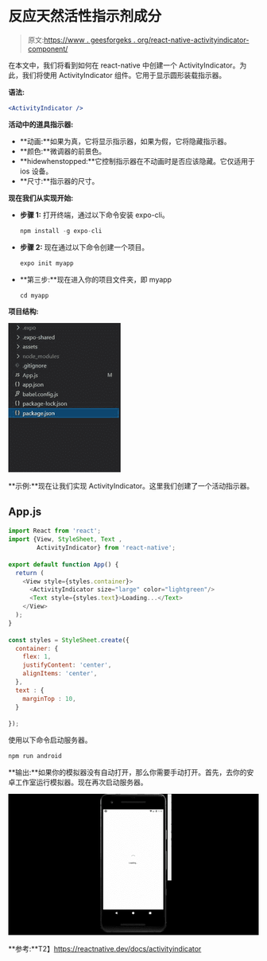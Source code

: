 # 反应天然活性指示剂成分

> 原文:[https://www . geesforgeks . org/react-native-activityindicator-component/](https://www.geeksforgeeks.org/react-native-activityindicator-component/)

在本文中，我们将看到如何在 react-native 中创建一个 ActivityIndicator。为此，我们将使用 ActivityIndicator 组件。它用于显示圆形装载指示器。

**语法:**

```jsx
<ActivityIndicator />
```

**活动中的道具指示器:**

*   **动画:**如果为真，它将显示指示器，如果为假，它将隐藏指示器。
*   **颜色:**微调器的前景色。
*   **hidewhenstopped:**它控制指示器在不动画时是否应该隐藏。它仅适用于 ios 设备。
*   **尺寸:**指示器的尺寸。

**现在我们从实现开始:**

*   **步骤 1:** 打开终端，通过以下命令安装 expo-cli。

    ```jsx
    npm install -g expo-cli
    ```

*   **步骤 2:** 现在通过以下命令创建一个项目。

    ```jsx
    expo init myapp
    ```

*   **第三步:**现在进入你的项目文件夹，即 myapp

    ```jsx
    cd myapp
    ```

**项目结构:**

![](img/ea340b46eb33772b6c91909d980af52b.png)

**示例:**现在让我们实现 ActivityIndicator。这里我们创建了一个活动指示器。

## App.js

```jsx
import React from 'react';
import {View, StyleSheet, Text , 
        ActivityIndicator} from 'react-native';

export default function App() {
  return (
    <View style={styles.container}>
      <ActivityIndicator size="large" color="lightgreen"/>
      <Text style={styles.text}>Loading...</Text>
    </View>
  );
}

const styles = StyleSheet.create({
  container: {
    flex: 1,
    justifyContent: 'center',
    alignItems: 'center',
  },
  text : {
    marginTop : 10,
  }

});
```

使用以下命令启动服务器。

```jsx
npm run android
```

**输出:**如果你的模拟器没有自动打开，那么你需要手动打开。首先，去你的安卓工作室运行模拟器。现在再次启动服务器。

![](img/31c14b182db0f36dc7be9e08c84b1f72.png)

**参考:**T2】https://reactnative.dev/docs/activityindicator
